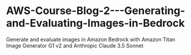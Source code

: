 # AWS-Course-Blog-2---Generating-and-Evaluating-Images-in-Bedrock
Generate and evaluate images in Amazon Bedrock with Amazon Titan Image Generator G1 v2 and Anthropic Claude 3.5 Sonnet
